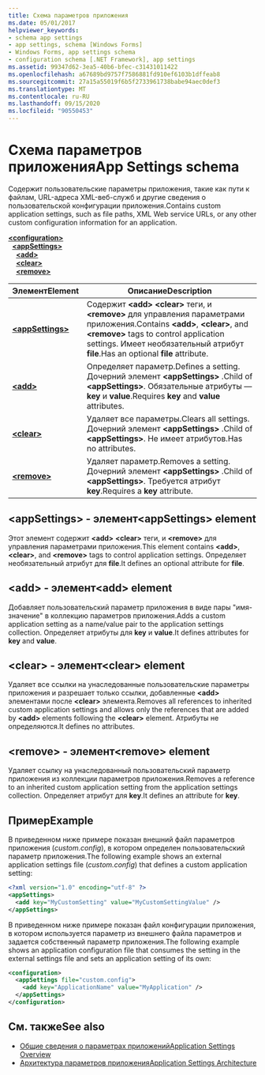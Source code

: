 ```yaml
---
title: Схема параметров приложения
ms.date: 05/01/2017
helpviewer_keywords:
- schema app settings
- app settings, schema [Windows Forms]
- Windows Forms, app settings schema
- configuration schema [.NET Framework], app settings
ms.assetid: 99347d62-3ea5-40b6-bfec-c31431011422
ms.openlocfilehash: a67689bd9757f7586881fd910ef6103b1dffeab8
ms.sourcegitcommit: 27a15a55019f6b5f2733961738babe94aec0def3
ms.translationtype: MT
ms.contentlocale: ru-RU
ms.lasthandoff: 09/15/2020
ms.locfileid: "90550453"
---
```

# <a name="app-settings-schema"></a><span data-ttu-id="65e22-102">Схема параметров приложения</span><span class="sxs-lookup"><span data-stu-id="65e22-102">App Settings schema</span></span>

<span data-ttu-id="65e22-103">Содержит пользовательские параметры приложения, такие как пути к файлам, URL-адреса XML-веб-служб и другие сведения о пользовательской конфигурации приложения.</span><span class="sxs-lookup"><span data-stu-id="65e22-103">Contains custom application settings, such as file paths, XML Web service URLs, or any other custom configuration information for an application.</span></span>

[**\<configuration>**](../configuration-element.md)\
&nbsp;&nbsp;[**\<appSettings>**](appsettings-element-for-configuration.md)\
&nbsp;&nbsp;&nbsp;&nbsp;[**\<add>**](add-element-for-appsettings.md)\
&nbsp;&nbsp;&nbsp;&nbsp;[**\<clear>**](clear-element-for-appsettings.md)\
&nbsp;&nbsp;&nbsp;&nbsp;[**\<remove>**](remove-element-for-appsettings.md)

| <span data-ttu-id="65e22-104">Элемент</span><span class="sxs-lookup"><span data-stu-id="65e22-104">Element</span></span> | <span data-ttu-id="65e22-105">Описание</span><span class="sxs-lookup"><span data-stu-id="65e22-105">Description</span></span> |
| ------- | ----------- |
| [**\<appSettings>**](appsettings-element-for-configuration.md) | <span data-ttu-id="65e22-106">Содержит **\<add>** **\<clear>** теги, и **\<remove>** для управления параметрами приложения.</span><span class="sxs-lookup"><span data-stu-id="65e22-106">Contains **\<add>**, **\<clear>**, and **\<remove>** tags to control application settings.</span></span> <span data-ttu-id="65e22-107">Имеет необязательный атрибут **file**.</span><span class="sxs-lookup"><span data-stu-id="65e22-107">Has an optional **file** attribute.</span></span> |
| [**\<add>**](add-element-for-appsettings.md) | <span data-ttu-id="65e22-108">Определяет параметр.</span><span class="sxs-lookup"><span data-stu-id="65e22-108">Defines a setting.</span></span> <span data-ttu-id="65e22-109">Дочерний элемент **\<appSettings>** .</span><span class="sxs-lookup"><span data-stu-id="65e22-109">Child of **\<appSettings>**.</span></span> <span data-ttu-id="65e22-110">Обязательные атрибуты — **key** и **value**.</span><span class="sxs-lookup"><span data-stu-id="65e22-110">Requires **key** and **value** attributes.</span></span> |
| [**\<clear>**](clear-element-for-appsettings.md) | <span data-ttu-id="65e22-111">Удаляет все параметры.</span><span class="sxs-lookup"><span data-stu-id="65e22-111">Clears all settings.</span></span> <span data-ttu-id="65e22-112">Дочерний элемент **\<appSettings>** .</span><span class="sxs-lookup"><span data-stu-id="65e22-112">Child of **\<appSettings>**.</span></span> <span data-ttu-id="65e22-113">Не имеет атрибутов.</span><span class="sxs-lookup"><span data-stu-id="65e22-113">Has no attributes.</span></span> |
| [**\<remove>**](remove-element-for-appsettings.md) | <span data-ttu-id="65e22-114">Удаляет параметр.</span><span class="sxs-lookup"><span data-stu-id="65e22-114">Removes a setting.</span></span> <span data-ttu-id="65e22-115">Дочерний элемент **\<appSettings>** .</span><span class="sxs-lookup"><span data-stu-id="65e22-115">Child of **\<appSettings>**.</span></span> <span data-ttu-id="65e22-116">Требуется атрибут **key**.</span><span class="sxs-lookup"><span data-stu-id="65e22-116">Requires a **key** attribute.</span></span> |

## <a name="appsettings-element"></a><span data-ttu-id="65e22-117">\<appSettings> - элемент</span><span class="sxs-lookup"><span data-stu-id="65e22-117">\<appSettings> element</span></span>

<span data-ttu-id="65e22-118">Этот элемент содержит **\<add>** **\<clear>** теги, и **\<remove>** для управления параметрами приложения.</span><span class="sxs-lookup"><span data-stu-id="65e22-118">This element contains **\<add>**, **\<clear>**, and **\<remove>** tags to control application settings.</span></span> <span data-ttu-id="65e22-119">Определяет необязательный атрибут для **file**.</span><span class="sxs-lookup"><span data-stu-id="65e22-119">It defines an optional attribute for **file**.</span></span>

## <a name="add-element"></a><span data-ttu-id="65e22-120">\<add> - элемент</span><span class="sxs-lookup"><span data-stu-id="65e22-120">\<add> element</span></span>

<span data-ttu-id="65e22-121">Добавляет пользовательский параметр приложения в виде пары "имя-значение" в коллекцию параметров приложения.</span><span class="sxs-lookup"><span data-stu-id="65e22-121">Adds a custom application setting as a name/value pair to the application settings collection.</span></span> <span data-ttu-id="65e22-122">Определяет атрибуты для **key** и **value**.</span><span class="sxs-lookup"><span data-stu-id="65e22-122">It defines attributes for **key** and **value**.</span></span>

## <a name="clear-element"></a><span data-ttu-id="65e22-123">\<clear> - элемент</span><span class="sxs-lookup"><span data-stu-id="65e22-123">\<clear> element</span></span>

<span data-ttu-id="65e22-124">Удаляет все ссылки на унаследованные пользовательские параметры приложения и разрешает только ссылки, добавленные **\<add>** элементами после **\<clear>** элемента.</span><span class="sxs-lookup"><span data-stu-id="65e22-124">Removes all references to inherited custom application settings and allows only the references that are added by **\<add>** elements following the **\<clear>** element.</span></span> <span data-ttu-id="65e22-125">Атрибуты не определяются.</span><span class="sxs-lookup"><span data-stu-id="65e22-125">It defines no attributes.</span></span>

## <a name="remove-element"></a><span data-ttu-id="65e22-126">\<remove> - элемент</span><span class="sxs-lookup"><span data-stu-id="65e22-126">\<remove> element</span></span>

<span data-ttu-id="65e22-127">Удаляет ссылку на унаследованный пользовательский параметр приложения из коллекции параметров приложения.</span><span class="sxs-lookup"><span data-stu-id="65e22-127">Removes a reference to an inherited custom application setting from the application settings collection.</span></span> <span data-ttu-id="65e22-128">Определяет атрибут для **key**.</span><span class="sxs-lookup"><span data-stu-id="65e22-128">It defines an attribute for **key**.</span></span>

## <a name="example"></a><span data-ttu-id="65e22-129">Пример</span><span class="sxs-lookup"><span data-stu-id="65e22-129">Example</span></span>

<span data-ttu-id="65e22-130">В приведенном ниже примере показан внешний файл параметров приложения (*custom.config*), в котором определен пользовательский параметр приложения.</span><span class="sxs-lookup"><span data-stu-id="65e22-130">The following example shows an external application settings file (*custom.config*) that defines a custom application setting:</span></span>

```xml
<?xml version="1.0" encoding="utf-8" ?>
<appSettings>
  <add key="MyCustomSetting" value="MyCustomSettingValue" />
</appSettings>
```

<span data-ttu-id="65e22-131">В приведенном ниже примере показан файл конфигурации приложения, в котором используется параметр из внешнего файла параметров и задается собственный параметр приложения.</span><span class="sxs-lookup"><span data-stu-id="65e22-131">The following example shows an application configuration file that consumes the setting in the external settings file and sets an application setting of its own:</span></span>

```xml
<configuration>
  <appSettings file="custom.config">
    <add key="ApplicationName" value="MyApplication" />
  </appSettings>
</configuration>
```

## <a name="see-also"></a><span data-ttu-id="65e22-132">См. также</span><span class="sxs-lookup"><span data-stu-id="65e22-132">See also</span></span>

- [<span data-ttu-id="65e22-133">Общие сведения о параметрах приложений</span><span class="sxs-lookup"><span data-stu-id="65e22-133">Application Settings Overview</span></span>](/dotnet/desktop/winforms/advanced/application-settings-overview)
- [<span data-ttu-id="65e22-134">Архитектура параметров приложения</span><span class="sxs-lookup"><span data-stu-id="65e22-134">Application Settings Architecture</span></span>](/dotnet/desktop/winforms/advanced/application-settings-architecture)
